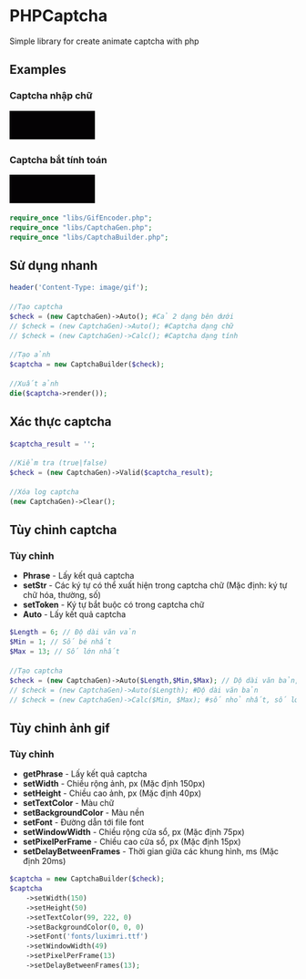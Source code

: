 # PHPCaptcha
Simple library for create animate captcha with php
## Examples

### Captcha nhập chữ
![example1](demo/1.gif)
### Captcha bắt tính toán
![example2](demo/2.gif)

```php
require_once "libs/GifEncoder.php";
require_once "libs/CaptchaGen.php";
require_once "libs/CaptchaBuilder.php";
```

## Sử dụng nhanh

```php
header('Content-Type: image/gif');

//Tạo captcha
$check = (new CaptchaGen)->Auto(); #Cả 2 dạng bên dưới
// $check = (new CaptchaGen)->Auto(); #Captcha dạng chữ
// $check = (new CaptchaGen)->Calc(); #Captcha dạng tính

//Tạo ảnh
$captcha = new CaptchaBuilder($check);

//Xuất ảnh
die($captcha->render());
```

## Xác thực captcha
```php
$captcha_result = '';

//Kiểm tra (true|false)
$check = (new CaptchaGen)->Valid($captcha_result);

//Xóa log captcha
(new CaptchaGen)->Clear();
```
## Tùy chỉnh captcha
### Tùy chỉnh
* **Phrase** - Lấy kết quả captcha
* **setStr** - Các ký tự có thể xuất hiện trong captcha chữ (Mặc định: ký tự chữ hóa, thường, số)
* **setToken** - Ký tự bắt buộc có trong captcha chữ
* **Auto** - Lấy kết quả captcha

```php
$Length = 6; // Độ dài văn vản
$Min = 1; // Số bé nhất
$Max = 13; // Số lớn nhất

//Tạo captcha
$check = (new CaptchaGen)->Auto($Length,$Min,$Max); // Dộ dài văn bản, số nhỏ nhất, số lớn nhất
// $check = (new CaptchaGen)->Auto($Length); #Dộ dài văn bản
// $check = (new CaptchaGen)->Calc($Min, $Max); #số nhỏ nhất, số lớn nhất
```

## Tùy chỉnh ảnh gif
### Tùy chỉnh

* **getPhrase** - Lấy kết quả captcha
* **setWidth** - Chiều rộng ảnh, px (Mặc định 150px)
* **setHeight** - Chiều cao ảnh, px  (Mặc định 40px)
* **setTextColor** - Màu chữ
* **setBackgroundColor** - Màu nền
* **setFont** - Đường dẫn tới file font
* **setWindowWidth** - Chiều rộng cửa sổ, px (Mặc định 75px)
* **setPixelPerFrame** - Chiều cao cửa sổ, px  (Mặc định 15px)
* **setDelayBetweenFrames** - Thời gian giữa các khung hình, ms  (Mặc định 20ms)
```php
$captcha = new CaptchaBuilder($check);
$captcha
    ->setWidth(150)
    ->setHeight(50)
    ->setTextColor(99, 222, 0)
    ->setBackgroundColor(0, 0, 0)
    ->setFont('fonts/luximri.ttf')
    ->setWindowWidth(49)
    ->setPixelPerFrame(13)
    ->setDelayBetweenFrames(13);
```
